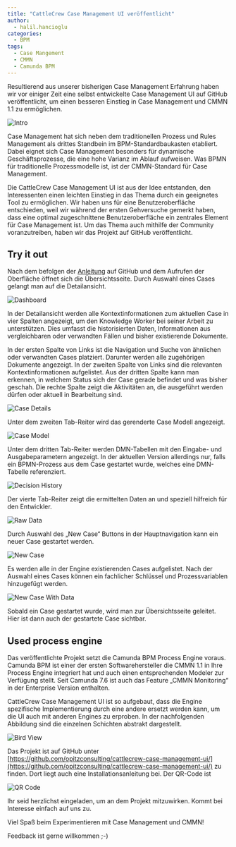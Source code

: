 ```yaml
---
title: "CattleCrew Case Management UI veröffentlicht"
author:
  - halil.hancioglu
categories:
  - BPM
tags:
  - Case Mangement
  - CMMN
  - Camunda BPM
---
```

Resultierend aus unserer bisherigen Case Management Erfahrung haben wir vor einiger Zeit eine 
selbst entwickelte Case Management UI auf GitHub veröffentlicht, um einen besseren Einstieg in 
Case Management und CMMN 1.1 zu ermöglichen. 

![Intro](/img/posts/2017-02-23/cccmui-intro.png)

Case Management hat sich neben dem traditionellen Prozess und Rules Management als drittes 
Standbein im BPM-Standardbaukasten etabliert. Dabei eignet sich Case Management besonders für 
dynamische Geschäftsprozesse, die eine hohe Varianz im Ablauf aufweisen. Was BPMN für 
traditionelle Prozessmodelle ist, ist der CMMN-Standard für Case Management.

Die CattleCrew Case Management UI ist aus der Idee entstanden, den Interessenten einen leichten 
Einstieg in das Thema durch ein geeignetes Tool zu ermöglichen. Wir haben uns für eine Benutzeroberfläche 
entschieden, weil wir während der ersten Gehversuche gemerkt haben, dass eine optimal zugeschnittene 
Benutzeroberfläche ein zentrales Element für Case Management ist. Um das Thema auch mithilfe der 
Community voranzutreiben, haben wir das Projekt auf GitHub veröffentlicht.

## Try it out
Nach dem befolgen der [Anleitung](https://github.com/opitzconsulting/cattlecrew-case-management-ui#try-it-out) auf GitHub und dem Aufrufen der Oberfläche öffnet sich die 
Übersichtsseite. Durch Auswahl eines Cases gelangt man auf die Detailansicht.

![Dashboard](/img/posts/2017-02-23/cccmui-dashboard.png)

In der Detailansicht werden alle Kontextinformationen zum aktuellen Case in vier Spalten angezeigt, 
um den Knowledge Worker bei seiner Arbeit zu unterstützen. Dies umfasst die historisierten Daten, 
Informationen aus vergleichbaren oder verwandten Fällen und bisher existierende Dokumente.

In der ersten Spalte von Links ist die Navigation und Suche von ähnlichen oder verwandten Cases platziert. 
Darunter werden alle zugehörigen Dokumente angezeigt. In der zweiten Spalte von Links 
sind die relevanten Kontextinformationen aufgelistet. Aus der dritten Spalte kann man erkennen, in 
welchem Status sich der Case gerade befindet und was bisher geschah. Die rechte Spalte zeigt die 
Aktivitäten an, die ausgeführt werden dürfen oder aktuell in Bearbeitung sind.

![Case Details](/img/posts/2017-02-23/cccmui-caseDetails.png)

Unter dem zweiten Tab-Reiter wird das gerenderte Case Modell angezeigt.

![Case Model](/img/posts/2017-02-23/cccmui-caseModel.png)

Unter dem dritten Tab-Reiter werden DMN-Tabellen mit den Eingabe- und Ausgabeparametern 
angezeigt. In der aktuellen Version allerdings nur, falls ein BPMN-Prozess aus dem Case gestartet 
wurde, welches eine DMN-Tabelle referenziert.

![Decision History](/img/posts/2017-02-23/cccmui-caseDetailsDecisionHistory.PNG)

Der vierte Tab-Reiter zeigt die ermittelten Daten an und speziell hilfreich für den Entwickler.

![Raw Data](/img/posts/2017-02-23/cccmui-caseDetailsRawData.PNG)

Durch Auswahl des „New Case“ Buttons in der Hauptnavigation kann ein neuer Case gestartet werden.

![New Case](/img/posts/2017-02-23/cccmui-newCase.png)

Es werden alle in der Engine existierenden Cases aufgelistet. Nach der Auswahl eines Cases können 
ein fachlicher Schlüssel und Prozessvariablen hinzugefügt werden.

![New Case With Data](/img/posts/2017-02-23/cccmui-newCaseWithVariable.png)

Sobald ein Case gestartet wurde, wird man zur Übersichtsseite geleitet. Hier ist dann auch der gestartete 
Case sichtbar.

## Used process engine
Das veröffentlichte Projekt setzt die Camunda BPM Process Engine voraus. Camunda BPM ist einer 
der ersten Softwarehersteller die CMMN 1.1 in Ihre Process Engine integriert hat und auch einen 
entsprechenden Modeler zur Verfügung stellt. Seit Camunda 7.6 ist auch das Feature „CMMN Monitoring“ 
in der Enterprise Version enthalten.

CattleCrew Case Management UI ist so aufgebaut, dass die Engine spezifische Implementierung durch 
eine andere ersetzt werden kann, um die UI auch mit anderen Engines zu erproben. In der 
nachfolgenden Abbildung sind die einzelnen Schichten abstrakt dargestellt.

![Bird View](/img/posts/2017-02-23/cccmui-architectureOverview.png)

Das Projekt ist auf GitHub unter [https://github.com/opitzconsulting/cattlecrew-case-management-ui/](https://github.com/opitzconsulting/cattlecrew-case-management-ui/) 
zu finden. Dort liegt auch eine Installationsanleitung bei. Der QR-Code ist

![QR Code](/img/posts/2017-02-23/cccmui-qrCode.png)

Ihr seid herzlichst eingeladen, um an dem Projekt mitzuwirken. Kommt bei Interesse einfach auf uns zu. 

Viel Spaß beim Experimentieren mit Case Management und CMMN!

Feedback ist gerne willkommen ;-)
